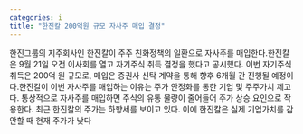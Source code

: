 ```yaml
---
categories: i
title: "한진칼 200억원 규모 자사주 매입 결정"
---
```

한진그룹의 지주회사인 한진칼이 주주 친화정책의 일환으로 자사주를 매입한다.한진칼은 9월 21일 오전 이사회를 열고 자기주식 취득 결정을 했다고 공시했다. 이번 자기주식 취득은 200억 원 규모로, 매입은 증권사 신탁 계약을 통해 향후 6개월 간 진행될 예정이다.한진칼이 이번 자사주를 매입하는 이유는 주가 안정화를 통한 기업 및 주주가치 제고다. 통상적으로 자사주를 매입하면 주식의 유통 물량이 줄어들어 주가 상승 요인으로 작용한다. 최근 한진칼의 주가는 하향세를 보이고 있다. 이에 한진칼은 실제 기업가치를 감안할 때 현재 주가가 낮다